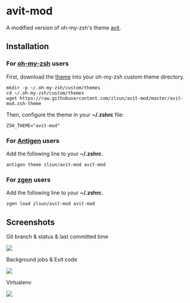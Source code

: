 # avit-mod

A modified version of oh-my-zsh's theme [avit](https://github.com/robbyrussell/oh-my-zsh/blob/master/themes/avit.zsh-theme).

## Installation

### For [oh-my-zsh](http://ohmyz.sh/) users

First, download the [theme](https://raw.githubusercontent.com/zlsun/avit-mod/master/avit-mod.zsh-theme) into your oh-my-zsh custom theme directory.

```shell
mkdir -p ~/.oh-my-zsh/custom/themes
cd ~/.oh-my-zsh/custom/themes
wget https://raw.githubusercontent.com/zlsun/avit-mod/master/avit-mod.zsh-theme
```

Then, configure the theme in your **~/.zshrc** file:

```shell
ZSH_THEME="avit-mod"
```

### For [Antigen](https://github.com/zsh-users/antigen) users

Add the following line to your **~/.zshrc**.

```shell
antigen theme zlsun/avit-mod avit-mod
```

### For [zgen](https://github.com/tarjoilija/zgen) users

Add the following line to your **~/.zshrc**.

```shell
zgen load zlsun/avit-mod avit-mod
```

## Screenshots

Git branch & status & last committed time

![](http://i.imgur.com/ZEw1SiH.png)

Background jobs & Exit code

![](http://i.imgur.com/h7kpuny.png)

Virtualenv

![](http://i.imgur.com/AlBHUV0.png)

